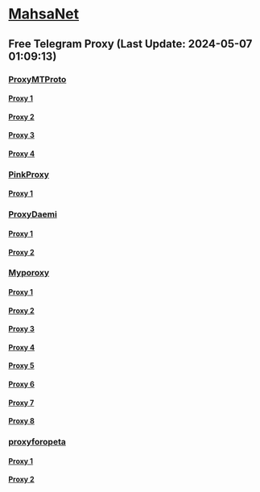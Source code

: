
# [MahsaNet](https://t.me/mahsa_net)
## Free Telegram Proxy (Last Update: 2024-05-07 01:09:13)
### [ProxyMTProto](https://t.me/ProxyMTProto)
#### [Proxy 1](tg://proxy?server=cloudflare.apple.com.co.uk.do_yo.want_to.cholo_with.this.www.microsoft.com.there_is_no.place_like.localhost.www.bing.com.count_with_me.cyou.net.digikala.com.msn.com.bsi.ir.enamad.now_sudo.again_to_fight.everyone.i_am.the_internet.coir-ir2i.co.uk.&port=000000000000000000000000000000000000000000000000007443&secret=FgMBAgABAAH8AwOG4kw63QBQ)
#### [Proxy 2](tg://proxy?server=cloudflare.apple.com.co.uk.do_yo.want_to.cholo_with.this.www.microsoft.com.there_is_no.place_like.localhost.www.bing.com.count_with_me.cyou.net.digikala.com.msn.com.bsi.ir.enamad.now_sudo.again_to_fight.everyone.i_am.the_internet.coir-ir2i.co.uk.&port=000000000000000000000000000000000000000000000000007443&secret=FgMBAgABAAH8AwOG4kw63QBQ)
#### [Proxy 3](tg://proxy?server=cloudflare.apple.com.co.uk.do_yo.want_to.cholo_with.this.www.microsoft.com.there_is_no.place_like.localhost.www.bing.com.count_with_me.cyou.net.digikala.com.msn.com.bsi.ir.enamad.now_sudo.again_to_fight.everyone.i_am.the_internet.coir-ir2i.co.uk.&port=000000000000000000000000000000000000000000000000007443&secret=FgMBAgABAAH8AwOG4kw63QBQ)
#### [Proxy 4](tg://proxy?server=cloudflare.apple.com.co.uk.do_yo.want_to.cholo_with.this.www.microsoft.com.there_is_no.place_like.localhost.www.bing.com.count_with_me.cyou.net.digikala.com.msn.com.bsi.ir.enamad.now_sudo.again_to_fight.everyone.i_am.the_internet.coir-ir2i.co.uk.&port=000000000000000000000000000000000000000000000000007443&secret=FgMBAgABAAH8AwOG4kw63QBQ)
### [PinkProxy](https://t.me/PinkProxy)
#### [Proxy 1](tg://proxy?server=46.4.208.73&port=43&secret=7usdlNqn4DRFl-dWoftucFRiaXNjb3R0aS55ZWt0YW5ldC5jb20=)
### [ProxyDaemi](https://t.me/ProxyDaemi)
#### [Proxy 1](tg://proxy?server=138.201.31.167&port=7443&secret=FgMBAgABAAH8AwOG4kw63QBQ)
#### [Proxy 2](tg://proxy?server=blind_hero.font-bartar.ir.&port=000000000000000000000000000000000000000000000000000000000000000000000000000002443&secret=FgMBAgABAAH8AwOG4kw63QPQ)
### [Myporoxy](https://t.me/Myporoxy)
#### [Proxy 1](tg://proxy?server=cloudflare.nokia.com.co.uk.do_yo.want_to.clash_with.this.www.microsoft.com.there_is_no.place_like.localhost.www.bing.com.count_with_me.cyou.net.digikala.com.msn.com.bsi.ir.enamad.now_sudo.again_to_fight.everyone.i_am.the_internet.razianeh-boran.sbs.&port=2040&secret=FpABAiIBhwH8AwOG42xL3Q==)
#### [Proxy 2](tg://proxy?server=cloudflare.nokia.com.co.uk.do_yo.want_to.clash_with.this.www.microsoft.com.there_is_no.place_like.localhost.www.bing.com.count_with_me.cyou.net.digikala.com.msn.com.bsi.ir.enamad.ir.now_sud.again_to_fight.everyone.i_am.the_internet.dont-forget.pw.&port=3443&secret=FpABAiIBhwH8AwOG42xL3Q==)
#### [Proxy 3](tg://proxy?server=cloudflare.nokia.com.co.uk.do_yo.want_to.clash_with.this.www.microsoft.com.there_is_no.place_like.localhost.www.bing.com.count_with_me.cyou.net.digikala.com.msn.com.bsi.ir.enamad.ir.now_sud.again_to_fight.everyone.i_am.the_internet.perfect-primum.pw.&port=1881&secret=FpABAiIBhwH8AwOG42xL3Q==)
#### [Proxy 4](tg://proxy?server=cloudflare.nokia.app.co.uk.do_yo.want_to.clash_with.this.www.microsoft.com.there_is_no.place_like.localhost.www.bing.com.count_with_me.cyou.net.digikala.com.msn.com.bsi.ir.enamad.ir.now_sud.again_to_fight.everyone.i_am.the_internet.perado-cars.pw.&port=00000000000000000000000000000000000000000000000000000000000000000000000000000006550&secret=FpABAiIBhwH8AwOG42xL3QPQ)
#### [Proxy 5](tg://proxy?server=cloudflare.nokia.net.co.uk.do_yo.want_to.clash_with.this.www.microsoft.com.there_is_no.place_like.localhost.www.bing.com.count_with_me.cyou.net.digikala.com.msn.com.bsi.ir.enamad.ir.now_sud.again_to_fight.everyone.i_am.the_internet.perado-cars.pw.&port=000000000000000000000000000000000000000000000000000000000000000000000000000001201&secret=FpABAiIBhwH8AwOG42xL3QPQ)
#### [Proxy 6](tg://proxy?server=cloudflare.nokia.app.co.uk.do_yo.want_to.clash_with.this.www.microsoft.com.there_is_no.place_like.localhost.www.bing.com.count_with_me.cyou.net.digikala.com.msn.com.bsi.ir.enamad.ir.now_sud.again_to_fight.everyone.i_am.the_internet.perado-cars.pw.&port=00000000000000000000000000000000000000000000000000000000000000000000000000000006550&secret=FpABAiIBhwH8AwOG42xL3QPQ)
#### [Proxy 7](tg://proxy?server=cloudflare.nokia.net.co.uk.do_yo.want_to.clash_with.this.www.microsoft.com.there_is_no.place_like.localhost.www.bing.com.count_with_me.cyou.net.digikala.com.msn.com.bsi.ir.enamad.ir.now_sud.again_to_fight.everyone.i_am.the_internet.perado-cars.pw.&port=000000000000000000000000000000000000000000000000000000000000000000000000000001201&secret=FpABAiIBhwH8AwOG42xL3QPQ)
#### [Proxy 8](tg://proxy?server=cloudflare.nokia.info.co.uk.do_yo.want_to.clash_with.this.www.microsoft.com.there_is_no.place_like.localhost.www.bing.com.count_with_me.cyou.net.digikala.com.msn.com.bsi.ir.enamad.ir.now_sud.again_to_fight.everyone.i_am.the_internet.perado-cars.pw.&port=00000000000000000000000000000000000000000000000000000000000000000000000000000006550&secret=FpABAiIBhwH8AwOG42xL3QPQ)
### [proxyforopeta](https://t.me/proxyforopeta)
#### [Proxy 1](tg://proxy?server=88.99.249.12&port=7443&secret=FgMBAgABAAH8AwOG4kw63QBQ)
#### [Proxy 2](tg://proxy?server=37.27.8.188&port=443&secret=3QAAAAAAAAAAAAAAAAAAAAA=)

    